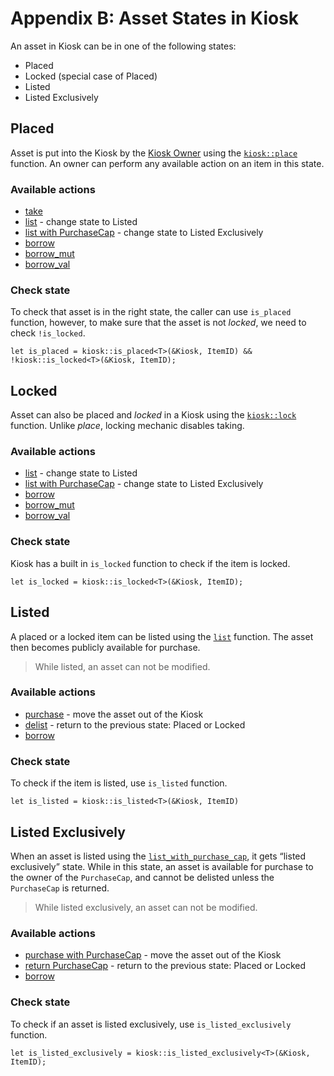 # Appendix B: Asset States in Kiosk

An asset in Kiosk can be in one of the following states:
- Placed
- Locked (special case of Placed)
- Listed
- Listed Exclusively

## Placed
Asset is put into the Kiosk by the [Kiosk Owner]() using the [`kiosk::place`](../kiosk/place-and-take) function. An owner can perform any available action on an item in this state.

### Available actions
- [take](../kiosk/place-and-take)
- [list](../kiosk/list-and-delist) - change state to Listed
- [list with PurchaseCap](../kiosk/purchase-cap) - change state to Listed Exclusively
- [borrow](../kiosk/borrowing)
- [borrow_mut](../kiosk/borrowing)
- [borrow_val](../kiosk/borrowing)

### Check state
To check that asset is in the right state, the caller can use `is_placed` function, however, to make sure that the asset is not *locked*, we need to check `!is_locked`.

```Move
let is_placed = kiosk::is_placed<T>(&Kiosk, ItemID) && !kiosk::is_locked<T>(&Kiosk, ItemID);
```

## Locked
Asset can also be placed and *locked* in a Kiosk using the [`kiosk::lock`](../kiosk/locking) function. Unlike *place*, locking mechanic disables taking.

### Available actions
- [list](../kiosk/list-and-delist) - change state to Listed
- [list with PurchaseCap](../kiosk/purchase-cap) - change state to Listed Exclusively
- [borrow](../kiosk/borrowing)
- [borrow_mut](../kiosk/borrowing)
- [borrow_val](../kiosk/borrowing)

### Check state
Kiosk has a built in `is_locked` function to check if the item is locked.
```Move
let is_locked = kiosk::is_locked<T>(&Kiosk, ItemID);
```

## Listed
A placed or a locked item can be listed using the [`list`](../kiosk/list-and-delist) function. The asset then becomes publicly available for purchase.

> While listed, an asset can not be modified.

### Available actions
- [purchase](../kiosk/purchase) - move the asset out of the Kiosk
- [delist](../kiosk/list-and-delist) - return to the previous state: Placed or Locked
- [borrow](../kiosk/borrowing)

### Check state
To check if the item is listed, use `is_listed` function.
```Move
let is_listed = kiosk::is_listed<T>(&Kiosk, ItemID)
```

## Listed Exclusively
When an asset is listed using the [`list_with_purchase_cap`](../kiosk/purchase-cap), it gets “listed exclusively” state. While in this state, an asset is available for purchase to the owner of the `PurchaseCap`, and cannot be delisted unless the `PurchaseCap` is returned.

> While listed exclusively, an asset can not be modified.

### Available actions
- [purchase with PurchaseCap](../kiosk/purchase-cap.md) - move the asset out of the Kiosk
- [return PurchaseCap](../kiosk/purchase-cap.md) - return to the previous state: Placed or Locked
- [borrow](../kiosk/borrowing.md)

### Check state
To check if an asset is listed exclusively, use `is_listed_exclusively` function.
```Move
let is_listed_exclusively = kiosk::is_listed_exclusively<T>(&Kiosk, ItemID);
```
